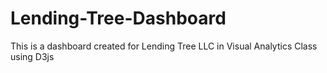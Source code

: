 # Lending-Tree-Dashboard
This is a dashboard created for Lending Tree LLC in Visual Analytics Class using D3js
